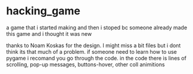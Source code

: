 # hacking_game
a game that i started making and then i stoped bc someone already made this game and i thought it was new

thanks to Noam Koskas for the design.
I might miss a bit files but i dont think its that much of a problem.
if someone need to learn how to use pygame i recomand you go through the code. in the code there is lines of scrolling, pop-up messages, buttons-hover, other coll animitions
